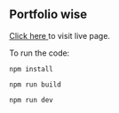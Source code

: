 ## Portfolio wise


[Click here ](https://porfolio-sov-malangwane.vercel.app) to visit live page.



To run the code:
```
npm install
```

```
npm run build
```

```
npm run dev
```
